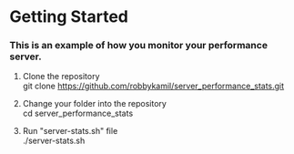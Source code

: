 <h1>Getting Started</h1>
<h3>This is an example of how you monitor your performance server.</h3>  
  
1. Clone the repository  
git clone https://github.com/robbykamil/server_performance_stats.git  

2. Change your folder into the repository  
cd server_performance_stats  

3. Run "server-stats.sh" file  
./server-stats.sh  
